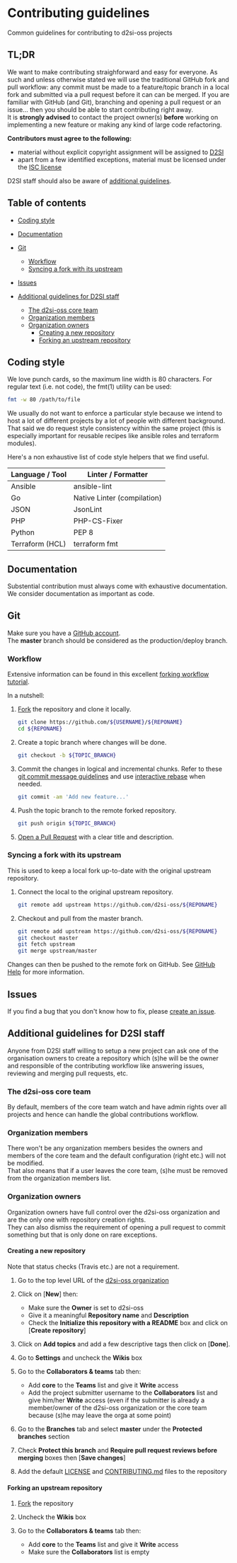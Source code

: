 # Contributing guidelines
Common guidelines for contributing to d2si-oss projects

## TL;DR
We want to make contributing straighforward and easy for everyone. As such and
unless otherwise stated we will use the traditional GitHub fork and pull
workflow: any commit must be made to a feature/topic branch in a local fork and
submitted via a pull request before it can can be merged. If you are familiar
with GitHub (and Git), branching and opening a pull request or an issue... then
you should be able to start contributing right away.  
It is **strongly advised** to contact the project owner(s) **before** working on
implementing a new feature or making any kind of large code refactoring.

**Contributors must agree to the following:**
- material without explicit copyright assignment will be assigned to
[D2SI](http://d2-si.eu)
- apart from a few identified exceptions, material must be licensed under the
[ISC license](https://opensource.org/licenses/isc-license.txt)

D2SI staff should also be aware of
[additional guidelines](#additional-guidelines-for-d2si-staff).

## Table of contents

  * [Coding style](#coding-style)

  * [Documentation](#documentation)

  * [Git](#git)
    * [Workflow](#git-workflow)
    * [Syncing a fork with its upstream](#syncing-a-fork-with-its-upstream)

  * [Issues](#issues)

  * [Additional guidelines for D2SI staff](#additional-guidelines-for-d2si-staff)
    * [The d2si-oss core team](#the-d2si-core-team)
    * [Organization members](#organization-members)
    * [Organization owners](#organization-owners)
      * [Creating a new repository](#creating-a-new-repository)
      * [Forking an upstream repository](#forking-an-upstream-repository)

## Coding style

We love punch cards, so the maximum line width is 80 characters.
For regular text (i.e. not code), the fmt(1) utility can be used:

```bash
fmt -w 80 /path/to/file
```

We usually do not want to enforce a particular style because we intend to host
a lot of different projects by a lot of people with different background. That
said we do request style consistency within the same project (this is
especially important for reusable recipes like ansible roles and terraform
modules).

Here's a non exhaustive list of code style helpers that we find useful.

| Language / Tool | Linter / Formatter          |
|-----------------|-----------------------------|
| Ansible         | ansible-lint                |
| Go              | Native Linter (compilation) |
| JSON            | JsonLint                    |
| PHP             | PHP-CS-Fixer                |
| Python          | PEP 8                       |
| Terraform (HCL) | terraform fmt               |

## Documentation

Substential contribution must always come with exhaustive documentation. We
consider documentation as important as code.

## Git

Make sure you have a [GitHub account](https://github.com/signup/free).  
The **master** branch should be considered as the production/deploy branch.

### Workflow

Extensive information can be found in this excellent
[forking workflow tutorial](https://www.atlassian.com/git/tutorials/comparing-workflows#forking-workflow).

In a nutshell:

1. [Fork](https://help.github.com/articles/fork-a-repo) the repository and clone
   it locally.

   ```bash
   git clone https://github.com/${USERNAME}/${REPONAME}
   cd ${REPONAME}
   ```

2. Create a topic branch where changes will be done.

   ```bash
   git checkout -b ${TOPIC_BRANCH}
   ```

3. Commit the changes in logical and incremental chunks.
   Refer to these
   [git commit message guidelines](http://tbaggery.com/2008/04/19/a-note-about-git-commit-messages.html)
   and use
   [interactive rebase](https://help.github.com/articles/about-git-rebase)
   when needed.

   ```bash
   git commit -am 'Add new feature...'
   ```

4. Push the topic branch to the remote forked repository.

   ```bash
   git push origin ${TOPIC_BRANCH}
   ```

5. [Open a Pull Request](https://help.github.com/articles/about-pull-requests)
   with a clear title and description.

### Syncing a fork with its upstream

This is used to keep a local fork up-to-date with the original upstream
repository.

1. Connect the local to the original upstream repository.

   ```bash
   git remote add upstream https://github.com/d2si-oss/${REPONAME}
   ```

2. Checkout and pull from the master branch.

   ```bash
   git remote add upstream https://github.com/d2si-oss/${REPONAME}
   git checkout master
   git fetch upstream
   git merge upstream/master
   ```

Changes can then be pushed to the remote fork on GitHub.
See [GitHub Help](https://help.github.com/articles/syncing-a-fork)
for more information.

## Issues

If you find a bug that you don't know how to fix, please
[create an issue](https://guides.github.com/features/issues/).

## Additional guidelines for D2SI staff

Anyone from D2SI staff willing to setup a new project can ask one of the
organisation owners to create a repository which (s)he will be the owner and
responsible of the contributing workflow like answering issues, reviewing and
merging pull requests, etc.

### The d2si-oss core team

By default, members of the core team watch and have admin rights over all
projects and hence can handle the global contributions workflow.

### Organization members

There won't be any organization members besides the owners and members of the
core team and the default configuration (right etc.) will not be modified.  
That also means that if a user leaves the core team, (s)he must be removed from
the organization members list.

### Organization owners

Organization owners have full control over the d2si-oss organization and are the
only one with repository creation rights.  
They can also dismiss the requirement of opening a pull request to commit
something but that is only done on rare exceptions.

#### Creating a new repository

Note that status checks (Travis etc.) are not a requirement.

1. Go to the top level URL of the
  [d2si-oss organization](https://github.com/d2si-oss)

2. Click on [**New**] then:
   * Make sure the **Owner** is set to d2si-oss
   * Give it a meaningful **Repository name** and **Description**
   * Check the **Initialize this repository with a README** box and click on
    [**Create repository**]

3. Click on **Add topics** and add a few descriptive tags then click on
   [**Done**].

4. Go to **Settings** and uncheck the **Wikis** box

5. Go to the **Collaborators & teams** tab then:
   * Add **core** to the **Teams** list and give it **Write** access
   * Add the project submitter username to the **Collaborators** list and give
     him/her **Write** access (even if the submitter is already a member/owner
     of the d2si-oss organization or the core team because (s)he may leave the
     orga at some point)

6. Go to the **Branches** tab and select **master** under the **Protected
   branches** section

7. Check **Protect this branch** and **Require pull request reviews before
   merging** boxes then [**Save changes**]

8. Add the default [LICENSE](templates/LICENSE) and
   [CONTRIBUTING.md](templates/CONTRIBUTING.md) files to the repository

#### Forking an upstream repository

1. [Fork](https://help.github.com/articles/fork-a-repo) the repository

2. Uncheck the **Wikis** box

3. Go to the **Collaborators & teams** tab then:
   * Add **core** to the **Teams** list and give it **Write** access
   * Make sure the **Collaborators** list is empty
